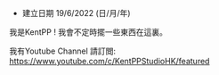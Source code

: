 - 建立日期 19/6/2022 (日/月/年)

我是KentPP !
我會不定時擺一些東西在這裏。


我有Youtube Channel
請訂閲: https://www.youtube.com/c/KentPPStudioHK/featured
